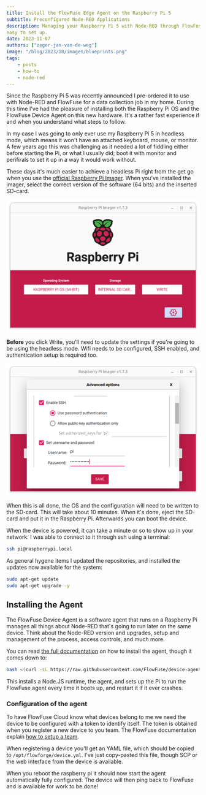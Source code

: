 ```yaml
---
title: Install the FlowFuse Edge Agent on the Raspberry Pi 5
subtitle: Preconfigured Node-RED Applications
description: Managing your Raspberry Pi 5 with Node-RED through FlowFuse is
easy to set up.
date: 2023-11-07
authors: ["zeger-jan-van-de-weg"]
image: "/blog/2023/10/images/blueprints.png"
tags:
    - posts
    - how-to
    - node-red
---
```


Since the Raspberry Pi 5 was recently announced I pre-ordered it to use with 
Node-RED and FlowFuse for a data collection job in my home. During this time I've had the pleasure of installing both the Raspberry Pi OS and the FlowFuse
Device Agent on this new hardware. It's a rather fast experience if and when you understand what steps to follow.

<!--more-->

In my case I was going to only ever use my Raspberry Pi 5 in headless mode, which
means it won't have an attached keyboard, mouse, or monitor. A few years ago this
was challenging as it needed a lot of fiddling either before starting the Pi, or
what I usually did; boot it with monitor and perifirals to set it up in a way it
would work without.

These days it's much easier to achieve a headless Pi right from the get go when
you use the [official Raspberry Pi Imager](https://www.raspberrypi.com/software/).
When you've installed the imager, select the correct version of the software
(64 bits) and the inserted SD-card.

![Flash Raspberry Pi OS on an SD-card](./images/raspberry-pi-5-flash-os.png)

**Before** you click Write, you'll need to update the settings if you're going
to be using the headless mode. Wifi needs to be configured, SSH enabled, and
authentication setup is required too.

![Configure RPi OS before flashing](./images/raspberry-pi-5-config-before-flash.png)

When this is all done, the OS and the configuration will need to be written to
the SD-card. This will take about 10 minutes. When it's done, eject the SD-card
and put it in the Raspberry Pi. Afterwards you can boot the device.

When the device is powered, it can take a minute or so to show up in your
network. I was able to connect to it through ssh using a terminal:

```sh
ssh pi@raspberrypi.local
```

As general hygene items I updated the repositories, and installed the updates now
available for the system:

```sh
sudo apt-get update
sudo apt-get upgrade -y
```

## Installing the Agent

The FlowFuse Device Agent is a software agent that runs on a Raspberry Pi manages
all things about Node-RED that's going to run later on the same device. Think
about the Node-RED version and upgrades, setup and management of the process,
access controls, and much more.

You can read [the full documentation](/docs/hardware/raspbian/) on how to
install the agent, though it comes down to:

```sh
bash <(curl -sL https://raw.githubusercontent.com/FlowFuse/device-agent/main/service/raspbian-install-device-agent.sh)
```

This installs a Node.JS runtime, the agent, and sets up the Pi to run the FlowFuse
agent every time it boots up, and restart it if it ever crashes.

### Configuration of the agent

To have FlowFuse Cloud know what devices belong to me we need the device to
be configured with a token to identify itself. The token is obtained when you
register a new device to you team. The FlowFuse documentation explain
[how to setup a team](/docs/user/introduction/#working-with-devices).

When registering a device you'll get an YAML file, which should be copied to
`/opt/flowforge/device.yml`. I've just copy-pasted this file, though SCP or the
web interface from the device is available.

When you reboot the raspberry pi it should now start the agent automatically fully configured. The device will then ping back to FlowFuse and is available
for work to be done!